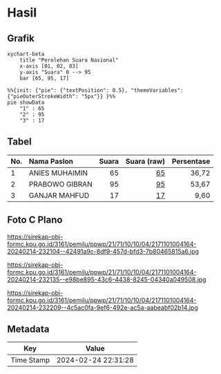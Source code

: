 # Hasil

## Grafik

```mermaid
xychart-beta
    title "Perolehan Suara Nasional"
    x-axis [01, 02, 03]
    y-axis "Suara" 0 --> 95
    bar [65, 95, 17]
```

```mermaid
%%{init: {"pie": {"textPosition": 0.5}, "themeVariables": {"pieOuterStrokeWidth": "5px"}} }%%
pie showData
    "1" : 65
    "2" : 95
    "3" : 17
```

## Tabel

| No. | Nama Paslon    | Suara | Suara (raw) | Persentase |
|:--- |:-------------- | -----:| -----------:| ----------:|
| 1   | ANIES MUHAIMIN | 65    | [65][p-1]   | 36,72      |
| 2   | PRABOWO GIBRAN | 95    | [95][p-2]   | 53,67      |
| 3   | GANJAR MAHFUD  | 17    | [17][p-3]   | 9,60       |


[p-1]: https://github.com/gigit-pemilu/pemilu-2024/blob/main/pilpres/hitung-suara/sub/21-kepulauan-riau/sub/71-kota-batam/sub/10-batam-kota/sub/1004-belian/sub/164-tps/sub/paslon-1.txt
[p-2]: https://github.com/gigit-pemilu/pemilu-2024/blob/main/pilpres/hitung-suara/sub/21-kepulauan-riau/sub/71-kota-batam/sub/10-batam-kota/sub/1004-belian/sub/164-tps/sub/paslon-2.txt
[p-3]: https://github.com/gigit-pemilu/pemilu-2024/blob/main/pilpres/hitung-suara/sub/21-kepulauan-riau/sub/71-kota-batam/sub/10-batam-kota/sub/1004-belian/sub/164-tps/sub/paslon-3.txt

## Foto C Plano

https://sirekap-obj-formc.kpu.go.id/3161/pemilu/ppwp/21/71/10/10/04/2171101004164-20240214-232104--42491a9c-8df9-457d-bfd3-7b80465815a6.jpg

https://sirekap-obj-formc.kpu.go.id/3161/pemilu/ppwp/21/71/10/10/04/2171101004164-20240214-232135--e98be895-43c6-4438-8245-04340a049508.jpg

https://sirekap-obj-formc.kpu.go.id/3161/pemilu/ppwp/21/71/10/10/04/2171101004164-20240214-232209--4c5ac0fa-9ef6-492e-ac5a-aabeabf02b14.jpg


## Metadata

| Key        | Value               |
| ---------- | ------------------- |
| Time Stamp | 2024-02-24 22:31:28 |



